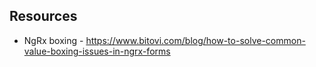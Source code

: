 ## Resources

- NgRx boxing - https://www.bitovi.com/blog/how-to-solve-common-value-boxing-issues-in-ngrx-forms
